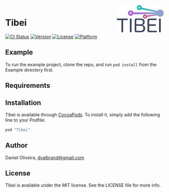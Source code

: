 <img src="logo.png" width=150px style="float:right" alt="Logo" />

# Tibei

[![CI Status](http://img.shields.io/travis/Valbrand/Tibei.svg?style=flat)](https://travis-ci.org/Valbrand/Tibei)
[![Version](https://img.shields.io/cocoapods/v/Tibei.svg?style=flat)](http://cocoapods.org/pods/Tibei)
[![License](https://img.shields.io/cocoapods/l/Tibei.svg?style=flat)](http://cocoapods.org/pods/Tibei)
[![Platform](https://img.shields.io/cocoapods/p/Tibei.svg?style=flat)](http://cocoapods.org/pods/Tibei)

## Example

To run the example project, clone the repo, and run `pod install` from the Example directory first.

## Requirements

## Installation

Tibei is available through [CocoaPods](http://cocoapods.org). To install
it, simply add the following line to your Podfile:

```ruby
pod "Tibei"
```

## Author

Daniel Oliveira, dvalbrand@gmail.com

## License

Tibei is available under the MIT license. See the LICENSE file for more info.
